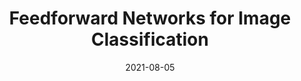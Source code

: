 ---
title: Feedforward Networks for Image Classification
date: 2021-08-05
categories: 
  - Aritificial Intelligence
  - Neural Networks
  - Paper Summaries
tags:
  - MLP
excerpt: In the past few months there have been various papers proposing MLP based architectures without Attention or Convolutions. This report analyses the paper 'ResMLP Feedforward networks for image classification with data-efficient training' by Touvron et al. 
link: https://wandb.ai/sauravmaheshkar/ResMLP/reports/Feedforward-Networks-for-Image-Classification--Vmlldzo4NTk3MDA
---